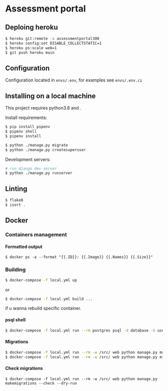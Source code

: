 # Assessment portal

## Deploing heroku

```sh
$ heroku git:remote -a assessmentportal300
$ heroku config:set DISABLE_COLLECTSTATIC=1
$ heroku ps:scale web=1
$ git push heroku main
```

## Configuration

Configuration located in `envs/.env`, for examples see `envs/.env.ci`

## Installing on a local machine

This project requires python3.8 and .

Install requirements:

```sh
$ pip install pipenv
$ pipenv shell
$ pipenv install
```

```sh
$ python ./manage.py migrate
$ python ./manage.py createsuperuser
```

Development servers:

```bash
# run django dev server
$ python ./manage.py runserver
```

## Linting

```sh
$ flake8
$ isort .
```

## Docker

### Containers management

#### Formatted output

```shell
$ docker ps -a --format "{{.ID}}: {{.Image}} {{.Names}} {{.Size}}"
```

### Building

```bash
$ docker-compose -f local.yml up
```

or

```bash
$ docker-compose -f local.yml build ...
```

if u wanna rebuild specific container.

#### psql shell

```bash
$ docker-compose -f local.yml run --rm postgres psql -d database -U user -W password
```

#### Migrations

```bash
$ docker-compose -f local.yml run --rm -w /src/ web python manage.py makemigrations 
$ docker-compose -f local.yml run --rm -w /src/ web python manage.py migrate
```

#### Check migrations

```shell
$ docker-compose -f local.yml run --rm -w /src/ web python manage.py makemigrations --check --dry-run
```
